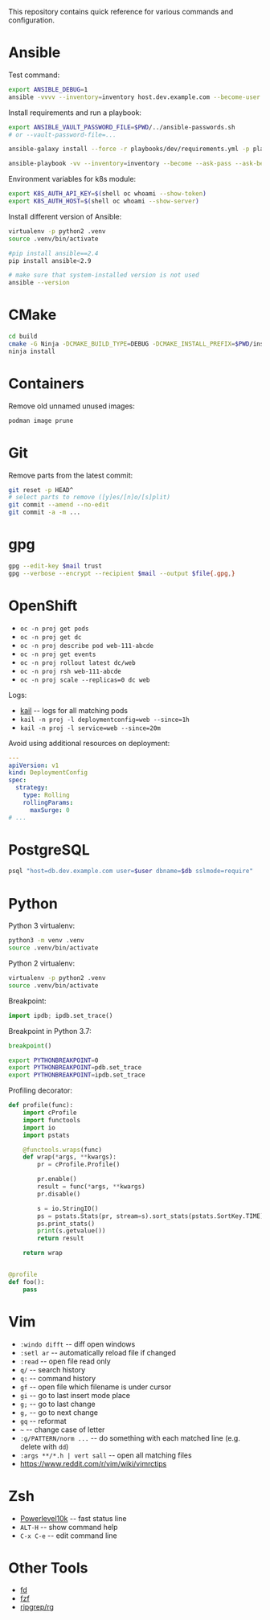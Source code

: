 This repository contains quick reference for various commands and
configuration.

# Ansible

Test command:

```bash
export ANSIBLE_DEBUG=1
ansible -vvvv --inventory=inventory host.dev.example.com --become-user postgres -k -K -m shell -a whoami
```

Install requirements and run a playbook:

```bash
export ANSIBLE_VAULT_PASSWORD_FILE=$PWD/../ansible-passwords.sh
# or --vault-password-file=...

ansible-galaxy install --force -r playbooks/dev/requirements.yml -p playbooks/dev/roles

ansible-playbook -vv --inventory=inventory --become --ask-pass --ask-become-pass --tags configure_users playbooks/dev/deploy.yml
```

Environment variables for k8s module:

```bash
export K8S_AUTH_API_KEY=$(shell oc whoami --show-token)
export K8S_AUTH_HOST=$(shell oc whoami --show-server)
```

Install different version of Ansible:

```bash
virtualenv -p python2 .venv
source .venv/bin/activate

#pip install ansible==2.4
pip install ansible<2.9

# make sure that system-installed version is not used
ansible --version
```

# CMake

```bash
cd build
cmake -G Ninja -DCMAKE_BUILD_TYPE=DEBUG -DCMAKE_INSTALL_PREFIX=$PWD/install ~/dev/copyq
ninja install
```

# Containers

Remove old unnamed unused images:

```bash
podman image prune
```

# Git

Remove parts from the latest commit:

```bash
git reset -p HEAD^
# select parts to remove ([y]es/[n]o/[s]plit)
git commit --amend --no-edit
git commit -a -m ...
```

# gpg

```bash
gpg --edit-key $mail trust
gpg --verbose --encrypt --recipient $mail --output $file{.gpg,}
```

# OpenShift

- `oc -n proj get pods`
- `oc -n proj get dc`
- `oc -n proj describe pod web-111-abcde`
- `oc -n proj get events`
- `oc -n proj rollout latest dc/web`
- `oc -n proj rsh web-111-abcde`
- `oc -n proj scale --replicas=0 dc web`

Logs:

- [kail](https://github.com/boz/kail) -- logs for all matching pods
- `kail -n proj -l deploymentconfig=web --since=1h`
- `kail -n proj -l service=web --since=20m`

Avoid using additional resources on deployment:

```yaml
---
apiVersion: v1
kind: DeploymentConfig
spec:
  strategy:
    type: Rolling
    rollingParams:
      maxSurge: 0
# ...
```

# PostgreSQL

```bash
psql "host=db.dev.example.com user=$user dbname=$db sslmode=require"
```

# Python

Python 3 virtualenv:

```bash
python3 -m venv .venv
source .venv/bin/activate
```

Python 2 virtualenv:

```bash
virtualenv -p python2 .venv
source .venv/bin/activate
```

Breakpoint:

```python
import ipdb; ipdb.set_trace()
```

Breakpoint in Python 3.7:

```python
breakpoint()
```

```bash
export PYTHONBREAKPOINT=0
export PYTHONBREAKPOINT=pdb.set_trace
export PYTHONBREAKPOINT=ipdb.set_trace
```

Profiling decorator:

```python
def profile(func):
    import cProfile
    import functools
    import io
    import pstats

    @functools.wraps(func)
    def wrap(*args, **kwargs):
        pr = cProfile.Profile()

        pr.enable()
        result = func(*args, **kwargs)
        pr.disable()

        s = io.StringIO()
        ps = pstats.Stats(pr, stream=s).sort_stats(pstats.SortKey.TIME)
        ps.print_stats()
        print(s.getvalue())
        return result

    return wrap


@profile
def foo():
    pass
```

# Vim

- `:windo difft` -- diff open windows
- `:setl ar` -- automatically reload file if changed
- `:read` -- open file read only
- `q/` -- search history
- `q:` -- command history
- `gf` -- open file which filename is under cursor
- `gi` -- go to last insert mode place
- `g;` -- go to last change
- `g,` -- go to next change
- `gq` -- reformat
- `~` -- change case of letter
- `:g/PATTERN/norm ...` -- do something with each matched line (e.g. delete with `dd`)
- `:args **/*.h | vert sall` -- open all matching files
- https://www.reddit.com/r/vim/wiki/vimrctips

# Zsh

- [Powerlevel10k](https://github.com/romkatv/powerlevel10k/) -- fast status line
- `ALT-H` -- show command help
- `C-x C-e` -- edit command line

# Other Tools

- [fd](https://github.com/sharkdp/fd)
- [fzf](https://github.com/junegunn/fzf)
- [ripgrep/rg](https://github.com/BurntSushi/ripgrep)
